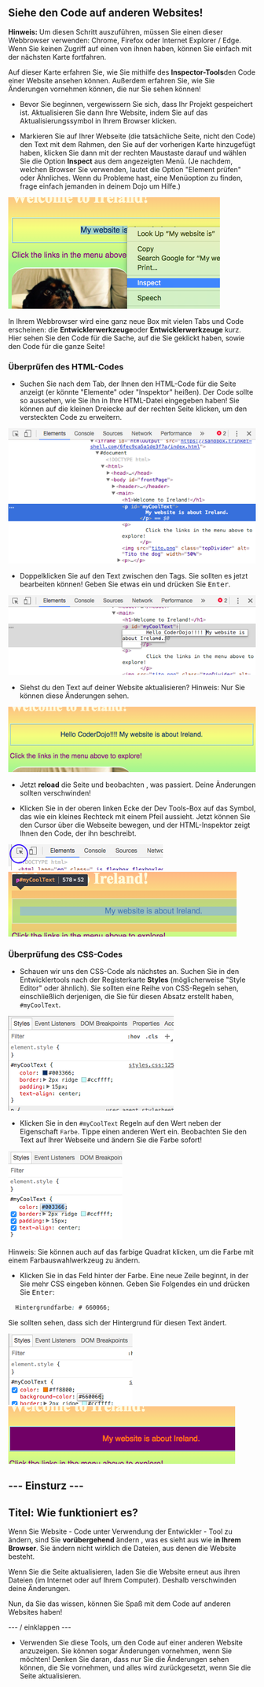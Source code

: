 ## Siehe den Code auf anderen Websites!

**Hinweis:** Um diesen Schritt auszuführen, müssen Sie einen dieser Webbrowser verwenden: Chrome, Firefox oder Internet Explorer / Edge. Wenn Sie keinen Zugriff auf einen von ihnen haben, können Sie einfach mit der nächsten Karte fortfahren.

Auf dieser Karte erfahren Sie, wie Sie mithilfe des **Inspector-Tools**den Code einer Website ansehen können. Außerdem erfahren Sie, wie Sie Änderungen vornehmen können, die nur Sie sehen können!

+ Bevor Sie beginnen, vergewissern Sie sich, dass Ihr Projekt gespeichert ist. Aktualisieren Sie dann Ihre Website, indem Sie auf das Aktualisierungssymbol in Ihrem Browser klicken.

+ Markieren Sie auf Ihrer Webseite (die tatsächliche Seite, nicht den Code) den Text mit dem Rahmen, den Sie auf der vorherigen Karte hinzugefügt haben, klicken Sie dann mit der rechten Maustaste darauf und wählen Sie die Option **Inspect** aus dem angezeigten Menü. (Je nachdem, welchen Browser Sie verwenden, lautet die Option "Element prüfen" oder Ähnliches. Wenn du Probleme hast, eine Menüoption zu finden, frage einfach jemanden in deinem Dojo um Hilfe.)

![Auswählen der Option "Prüfen" für markierten Text](images/highlightTextAndInspect.png)

In Ihrem Webbrowser wird eine ganz neue Box mit vielen Tabs und Code erscheinen: die **Entwicklerwerkzeuge**oder **Entwicklerwerkzeuge** kurz. Hier sehen Sie den Code für die Sache, auf die Sie geklickt haben, sowie den Code für die ganze Seite!

### Überprüfen des HTML-Codes

+ Suchen Sie nach dem Tab, der Ihnen den HTML-Code für die Seite anzeigt (er könnte "Elemente" oder "Inspektor" heißen). Der Code sollte so aussehen, wie Sie ihn in Ihre HTML-Datei eingegeben haben! Sie können auf die kleinen Dreiecke auf der rechten Seite klicken, um den versteckten Code zu erweitern.

![Inspektor, der ein Textelement zeigt](images/inspectTextHtml.png)

+ Doppelklicken Sie auf den Text zwischen den Tags. Sie sollten es jetzt bearbeiten können! Geben Sie etwas ein und drücken Sie <kbd>Enter</kbd>.

![Bearbeiten von Text mit dem Inspektor-Tool](images/inspectEditHtmlText.png)

+ Siehst du den Text auf deiner Website aktualisieren? Hinweis: Nur Sie können diese Änderungen sehen.

![Website mit bearbeitetem Text](images/inspectEditHtmlTextResult.png)

+ Jetzt **reload** die Seite und beobachten , was passiert. Deine Änderungen sollten verschwinden!

+ Klicken Sie in der oberen linken Ecke der Dev Tools-Box auf das Symbol, das wie ein kleines Rechteck mit einem Pfeil aussieht. Jetzt können Sie den Cursor über die Webseite bewegen, und der HTML-Inspektor zeigt Ihnen den Code, der ihn beschreibt.

![Das Symbol zum Auswählen von Elementen](images/inspectorSelectIcon.png) ![Auswählen eines Elements](images/inspectorSelectElement.png)

### Überprüfung des CSS-Codes

+ Schauen wir uns den CSS-Code als nächstes an. Suchen Sie in den Entwicklertools nach der Registerkarte **Styles** (möglicherweise "Style Editor" oder ähnlich). Sie sollten eine Reihe von CSS-Regeln sehen, einschließlich derjenigen, die Sie für diesen Absatz erstellt haben, `#myCoolText`.

![Anzeigen des CSS-Codes für ein Element](images/inspectCssBlock.png)

+ Klicken Sie in den `#myCoolText` Regeln auf den Wert neben der Eigenschaft `Farbe`. Tippe einen anderen Wert ein. Beobachten Sie den Text auf Ihrer Webseite und ändern Sie die Farbe sofort! 

![Bearbeiten der Textfarbe mit dem CSS-Inspektor](images/inspectEditCssColor.png)

Hinweis: Sie können auch auf das farbige Quadrat klicken, um die Farbe mit einem Farbauswahlwerkzeug zu ändern.

+ Klicken Sie in das Feld hinter der Farbe. Eine neue Zeile beginnt, in der Sie mehr CSS eingeben können. Geben Sie Folgendes ein und drücken Sie <kbd>Enter</kbd>:

```css
  Hintergrundfarbe: # 660066;
```

Sie sollten sehen, dass sich der Hintergrund für diesen Text ändert.

![Hinzufügen der Hintergrundfarbeneigenschaft](images/inspectorEditingBgCol.png) ![Die neue Hintergrundfarbe](images/inspectorEditBgResult.png)

## \--- Einsturz \---

## Titel: Wie funktioniert es?

Wenn Sie Website - Code unter Verwendung der Entwickler - Tool zu ändern, sind Sie **vorübergehend** ändern , was es sieht aus wie **in Ihrem Browser**. Sie ändern nicht wirklich die Dateien, aus denen die Website besteht.

Wenn Sie die Seite aktualisieren, laden Sie die Website erneut aus ihren Dateien (im Internet oder auf Ihrem Computer). Deshalb verschwinden deine Änderungen.

Nun, da Sie das wissen, können Sie Spaß mit dem Code auf anderen Websites haben!

\--- / einklappen \---

+ Verwenden Sie diese Tools, um den Code auf einer anderen Website anzuzeigen. Sie können sogar Änderungen vornehmen, wenn Sie möchten! Denken Sie daran, dass nur Sie die Änderungen sehen können, die Sie vornehmen, und alles wird zurückgesetzt, wenn Sie die Seite aktualisieren.